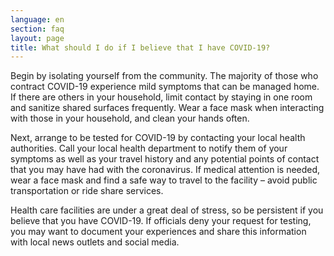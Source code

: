 ```yaml
---
language: en
section: faq
layout: page
title: What should I do if I believe that I have COVID-19?
---
```

  Begin by isolating yourself from the community. The majority of those who
  contract COVID-19 experience mild symptoms that can be managed home. If there are others in your household, limit contact by staying in one room and sanitize shared surfaces frequently. Wear a face mask when interacting with those in your household, and clean your hands often.

  Next, arrange to be tested for COVID-19 by contacting your local health  authorities. Call your local health department to notify them of your symptoms as well as your travel history and any potential points of contact that you may have had with the coronavirus. If medical attention is needed, wear a face mask and find a safe way to travel to the facility – avoid public transportation or ride share services.

  Health care facilities are under a great deal of stress, so be persistent if you believe that you have COVID-19. If officials deny your request for testing, you may want to document your experiences and share this information with local news outlets and social media.
